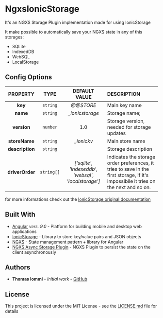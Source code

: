 # NgxsIonicStorage

It's an NGXS Storage Plugin implementation made for using IonicStorage

It make possible to automatically save your NGXS state in any of this storages:

 * SQLite
 * IndexedDB
 * WebSQL
 * LocalStorage

## Config Options

| PROPERTY | TYPE | DEFAULT VALUE | DESCRIPTION |
|:--------:|:----:|:-------------:|:------------|
| __key__ | `string` | _@@STORE_ | Main key name |
| __name__ | `string` | _\_ionicstorage_ | Storage name;
| __version__ | `number` | 1.0 | Storage version, needed for storage updates |
| __storeName__ | `string` | _\_ionickv_ | Main store name | 
| __description__ | `string` | | Storage description |
| __driverOrder__ | `string[]` | _\['sqlite', 'indexeddb', 'websql', 'localstorage']_ | Indicates the storage order preferences, it tries to save in the first storage, if it's impossibile it tries on the next and so on. |

for more informations check out the [IonicStorage original documentation](https://www.ngxs.io/plugins/storage#options)

## Built With

* [Angular](https://angular.io/) _vers. 9.0_ - Platform for building mobile and desktop web applications
* [IonicStorage](https://ionicframework.com/docs/angular/storage) - Library to store key/value pairs and JSON objects 
* [NGXS](https://www.ngxs.io/) - State management pattern + library for Angular
* [NGXS Async Storage Plugin](https://github.com/ngxs-labs/async-storage-plugin) - NGXS Plugin to persist the state on the client asynchronously

## Authors 

* __Thomas Iommi__ - _Initial work_ - [GitHub](https://github.com/ThomasIommi)

## License

This project is licensed under the MIT License - see the [LICENSE.md](./LICENCE.md) file for details
